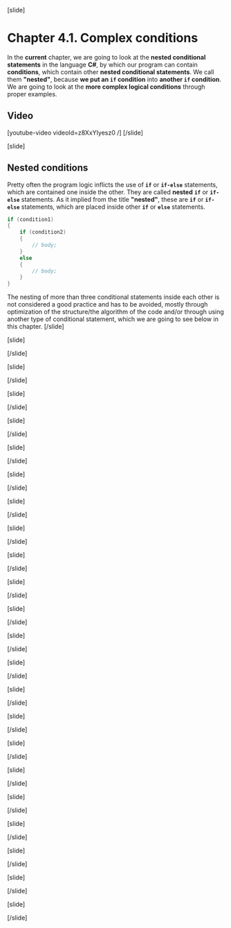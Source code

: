 [slide]
# Chapter 4.1. Complex conditions

In the **current** chapter, we are going to look at the **nested conditional statements** in the language **C#**, by which our program can contain **conditions**, which contain other **nested conditional statements**. We call them **"nested"**, because **we put an `if` condition** into **another `if` condition**. We are going to look at the **more complex logical conditions** through proper examples.

## Video

[youtube-video videoId=z8XxYIyesz0 /]
[/slide]

[slide]
## Nested conditions

Pretty often the program logic inflicts the use of **`if`** or **`if-else`** statements, which are contained one inside the other. They are called **nested** **`if`** or **`if-else`** statements. As it implied from the title **"nested"**, these are **`if`** or **`if-else`** statements, which are placed inside other **`if`** or **`else`** statements.

```csharp
if (condition1)
{
    if (condition2)
    {
        // body; 
    }
    else
    {
        // body;
    }
}
```

The nesting of more than three conditional statements inside each other is not considered a good practice and has to be avoided, mostly through optimization of the structure/the algorithm of the code and/or through using another type of conditional statement, which we are going to see below in this chapter.
[/slide]

[slide]

[/slide]

[slide]

[/slide]

[slide]

[/slide]

[slide]

[/slide]

[slide]

[/slide]

[slide]

[/slide]

[slide]

[/slide]

[slide]

[/slide]

[slide]

[/slide]

[slide]

[/slide]

[slide]

[/slide]

[slide]

[/slide]

[slide]

[/slide]

[slide]

[/slide]

[slide]

[/slide]

[slide]

[/slide]

[slide]

[/slide]

[slide]

[/slide]

[slide]

[/slide]

[slide]

[/slide]

[slide]

[/slide]

[slide]

[/slide]